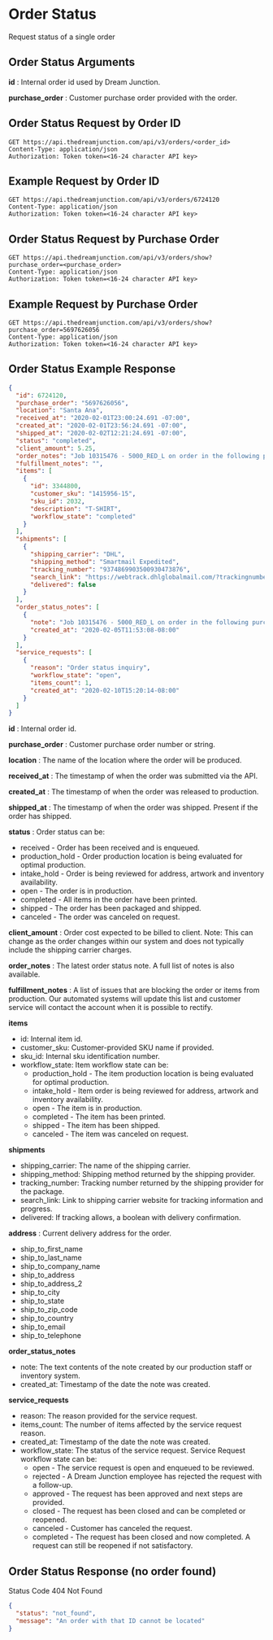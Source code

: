 # Order Status

Request status of a single order

## Order Status Arguments

**id**
: Internal order id used by Dream Junction.

**purchase_order**
: Customer purchase order provided with the order.

## Order Status Request by Order ID

`GET https://api.thedreamjunction.com/api/v3/orders/<order_id>`  
 `Content-Type: application/json`  
 `Authorization: Token token=<16-24 character API key>`

## Example Request by Order ID

`GET https://api.thedreamjunction.com/api/v3/orders/6724120`  
 `Content-Type: application/json`  
 `Authorization: Token token=<16-24 character API key>`

## Order Status Request by Purchase Order

`GET https://api.thedreamjunction.com/api/v3/orders/show?purchase_order=<purchase_order>`  
 `Content-Type: application/json`  
 `Authorization: Token token=<16-24 character API key>`

## Example Request by Purchase Order

`GET https://api.thedreamjunction.com/api/v3/orders/show?purchase_order=5697626056`  
 `Content-Type: application/json`  
 `Authorization: Token token=<16-24 character API key>`

## Order Status Example Response

```json
{
  "id": 6724120,
  "purchase_order": "5697626056",
  "location": "Santa Ana",
  "received_at": "2020-02-01T23:00:24.691 -07:00",
  "created_at": "2020-02-01T23:56:24.691 -07:00",
  "shipped_at": "2020-02-02T12:21:24.691 -07:00",
  "status": "completed",
  "client_amount": 5.25,
  "order_notes": "Job 10315476 - 5000_RED_L on order in the following purchase order(s) | PO: 131671 - Arriving: 02/01/20 - From: Alpha Broder | ",
  "fulfillment_notes": "",
  "items": [
    {
      "id": 3344800,
      "customer_sku": "1415956-15",
      "sku_id": 2032,
      "description": "T-SHIRT",
      "workflow_state": "completed"
    }
  ],
  "shipments": [
    {
      "shipping_carrier": "DHL",
      "shipping_method": "Smartmail Expedited",
      "tracking_number": "9374869903500930473876",
      "search_link": "https://webtrack.dhlglobalmail.com/?trackingnumber=9374869903500930473876",
      "delivered": false
    }
  ],
  "order_status_notes": [
    {
      "note": "Job 10315476 - 5000_RED_L on order in the following purchase order(s) | PO: 131622 - Arriving: 02/06/20 - From: Alpha Broder |",
      "created_at": "2020-02-05T11:53:08-08:00"
    }
  ],
  "service_requests": [
    {
      "reason": "Order status inquiry",
      "workflow_state": "open",
      "items_count": 1,
      "created_at": "2020-02-10T15:20:14-08:00"
    }
  ]
}
```

**id**
: Internal order id.

**purchase_order**
: Customer purchase order number or string.

**location**
: The name of the location where the order will be produced.

**received_at**
: The timestamp of when the order was submitted via the API.

**created_at**
: The timestamp of when the order was released to production.

**shipped_at**
: The timestamp of when the order was shipped. Present if the order has shipped.

**status**
: Order status can be:

- received - Order has been received and is enqueued.
- production_hold - Order production location is being evaluated for optimal production.
- intake_hold - Order is being reviewed for address, artwork and inventory availability.
- open - The order is in production.
- completed - All items in the order have been printed.
- shipped - The order has been packaged and shipped.
- canceled - The order was canceled on request.

**client_amount**
: Order cost expected to be billed to client. Note: This can change as the order changes within our system and does not typically include the shipping carrier charges.

**order_notes**
: The latest order status note. A full list of notes is also available.

**fulfillment_notes**
: A list of issues that are blocking the order or items from production. Our automated systems will update this list and customer service will contact the account when it is possible to rectify.

**items**

- id: Internal item id.
- customer_sku: Customer-provided SKU name if provided.
- sku_id: Internal sku identification number.
- workflow_state: Item workflow state can be:
  - production_hold - The item production location is being evaluated for optimal production.
  - intake_hold - Item order is being reviewed for address, artwork and inventory availability.
  - open - The item is in production.
  - completed - The item has been printed.
  - shipped - The item has been shipped.
  - canceled - The item was canceled on request.

**shipments**

- shipping_carrier: The name of the shipping carrier.
- shipping_method: Shipping method returned by the shipping provider.
- tracking_number: Tracking number returned by the shipping provider for the package.
- search_link: Link to shipping carrier website for tracking information and progress.
- delivered: If tracking allows, a boolean with delivery confirmation.

**address** : Current delivery address for the order.

- ship_to_first_name
- ship_to_last_name
- ship_to_company_name
- ship_to_address
- ship_to_address_2
- ship_to_city
- ship_to_state
- ship_to_zip_code
- ship_to_country
- ship_to_email
- ship_to_telephone

**order_status_notes**

- note: The text contents of the note created by our production staff or inventory system.
- created_at: Timestamp of the date the note was created.

**service_requests**

- reason: The reason provided for the service request.
- items_count: The number of items affected by the service request reason.
- created_at: Timestamp of the date the note was created.
- workflow_state: The status of the service request. Service Request workflow state can be:
  - open - The service request is open and enqueued to be reviewed.
  - rejected - A Dream Junction employee has rejected the request with a follow-up.
  - approved - The request has been approved and next steps are provided.
  - closed - The request has been closed and can be completed or reopened.
  - canceled - Customer has canceled the request.
  - completed - The request has been closed and now completed. A request can still be reopened if not satisfactory.

## Order Status Response (no order found)

Status Code 404 Not Found

```json
{
  "status": "not_found",
  "message": "An order with that ID cannot be located"
}
```
